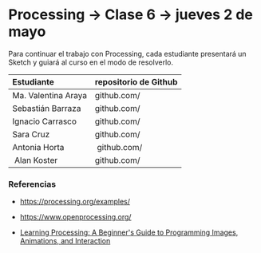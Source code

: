 # Processing → Clase 6 → jueves 2 de mayo

Para continuar el trabajo con Processing, cada estudiante presentará un Sketch y guiará al curso en el modo de resolverlo. 


| Estudiante                                               | repositorio de Github     | 
|:---------------------------------------------------------|:--------------------------|
| Ma. Valentina Araya | github.com/  |
| Sebastián Barraza   | github.com/  |
| Ignacio Carrasco    | github.com/  |
| Sara Cruz           | github.com/  |
| Antonia Horta       | github.com/  |
| Alan Koster         | github.com/  |



### Referencias

- https://processing.org/examples/

- https://www.openprocessing.org/

- [Learning Processing: A Beginner's Guide to Programming Images, Animations, and Interaction](https://www.youtube.com/user/shiffman/playlists?view=50&sort=dd&shelf_id=2)